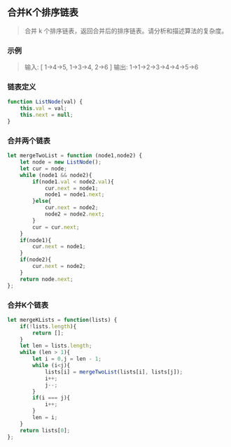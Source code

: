 
## 合并K个排序链表
> 合并 k 个排序链表，返回合并后的排序链表。请分析和描述算法的复杂度。   

### 示例
> 输入: [ 1->4->5, 1->3->4, 2->6 ]
> 输出: 1->1->2->3->4->4->5->6


### 链表定义
```javascript 1.8
function ListNode(val) {
    this.val = val;
    this.next = null;
}
```

### 合并两个链表
```javascript 1.8
let mergeTwoList = function (node1,node2) {
    let node = new ListNode();
    let cur = node;
    while (node1 && node2){
        if(node1.val < node2.val){
            cur.next = node1;
            node1 = node1.next;
        }else{
            cur.next = node2;
            node2 = node2.next;
        }
        cur = cur.next;
    }
    if(node1){
        cur.next = node1;
    }
    if(node2){
        cur.next = node2;
    }
    return node.next;
};
```

### 合并K个链表
```javascript 1.8
let mergeKLists = function(lists) {
    if(!lists.length){
        return [];
    }
    let len = lists.length;
    while (len > 1){
        let i = 0,j = len - 1;
        while (i<j){
            lists[i] = mergeTwoList(lists[i], lists[j]);
            i++;
            j--;
        }
        if(i === j){
            i++;
        }
        len = i;
    }
    return lists[0];
};
```